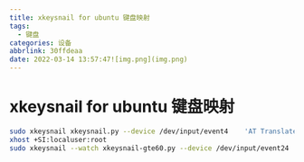 ```yaml
---
title: xkeysnail for ubuntu 键盘映射
tags:
  - 键盘
categories: 设备
abbrlink: 30ffdeaa
date: 2022-03-14 13:57:47![img.png](img.png)
---
```

# xkeysnail for ubuntu 键盘映射

```bash
sudo xkeysnail xkeysnail.py --device /dev/input/event4    'AT Translated Set 2 keyboard' 
xhost +SI:localuser:root
sudo xkeysnail --watch xkeysnail-gte60.py --device /dev/input/event24    'GT BLE60 0AEBCB Keyboard'
```

